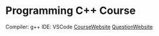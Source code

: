 # Programming C++ Course
Compiler: g++
IDE: VSCode
[CourseWebsite](https://olympiads.ca/)
[QuestionWebsite](http://newtonstemcentre.com/)
